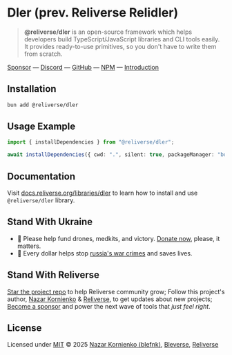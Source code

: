 # Dler (prev. Reliverse Relidler)

> **@reliverse/dler** is an open-source framework which helps developers build TypeScript/JavaScript libraries and CLI tools easily. It provides ready-to-use primitives, so you don't have to write them from scratch.

[Sponsor](https://github.com/sponsors/blefnk) — [Discord](https://discord.gg/Pb8uKbwpsJ) — [GitHub](https://github.com/reliverse/dler) — [NPM](https://npmjs.com/@reliverse/dler) — [Introduction](https://blefnk.reliverse.org/blog/articles/package-managers)

## Installation

```bash
bun add @reliverse/dler
```

## Usage Example

```ts
import { installDependencies } from "@reliverse/dler";

await installDependencies({ cwd: ".", silent: true, packageManager: "bun" });
```

## Documentation

Visit [docs.reliverse.org/libraries/dler](https://docs.reliverse.org/libraries/dler) to learn how to install and use `@reliverse/dler` library.

## Stand With Ukraine

- 💙 Please help fund drones, medkits, and victory. [Donate now](https://u24.gov.ua), please, it matters.
- 💛 Every dollar helps stop [russia's war crimes](https://war.ukraine.ua/russia-war-crimes) and saves lives.

## Stand With Reliverse

[Star the project repo](https://github.com/reliverse/dler) to help Reliverse community grow; Follow this project's author, [Nazar Kornienko](https://github.com/blefnk) & [Reliverse](https://github.com/reliverse), to get updates about new projects; [Become a sponsor](https://github.com/sponsors/blefnk) and power the next wave of tools that _just feel right_.

## License

Licensed under [MIT](LICENSE) © 2025 [Nazar Kornienko (blefnk)](https://github.com/blefnk), [Bleverse](https://bleverse.com), [Reliverse](https://github.com/reliverse)
